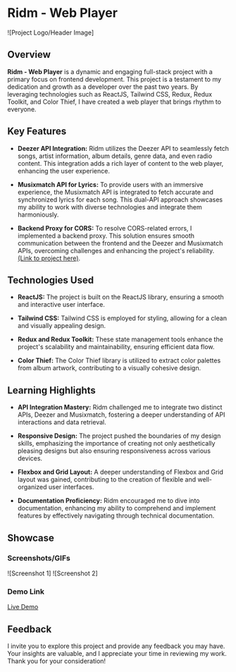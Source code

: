 # Ridm - Web Player

![Project Logo/Header Image]

## Overview

**Ridm - Web Player** is a dynamic and engaging full-stack project with a primary focus on frontend development. This project is a testament to my dedication and growth as a developer over the past two years. By leveraging technologies such as ReactJS, Tailwind CSS, Redux, Redux Toolkit, and Color Thief, I have created a web player that brings rhythm to everyone.

## Key Features

- **Deezer API Integration:** Ridm utilizes the Deezer API to seamlessly fetch songs, artist information, album details, genre data, and even radio content. This integration adds a rich layer of content to the web player, enhancing the user experience.

- **Musixmatch API for Lyrics:** To provide users with an immersive experience, the Musixmatch API is integrated to fetch accurate and synchronized lyrics for each song. This dual-API approach showcases my ability to work with diverse technologies and integrate them harmoniously.

- **Backend Proxy for CORS:** To resolve CORS-related errors, I implemented a backend proxy. This solution ensures smooth communication between the frontend and the Deezer and Musixmatch APIs, overcoming challenges and enhancing the project's reliability. [(Link to project here)](#).

## Technologies Used

- **ReactJS:** The project is built on the ReactJS library, ensuring a smooth and interactive user interface.

- **Tailwind CSS:** Tailwind CSS is employed for styling, allowing for a clean and visually appealing design.

- **Redux and Redux Toolkit:** These state management tools enhance the project's scalability and maintainability, ensuring efficient data flow.

- **Color Thief:** The Color Thief library is utilized to extract color palettes from album artwork, contributing to a visually cohesive design.

## Learning Highlights

- **API Integration Mastery:** Ridm challenged me to integrate two distinct APIs, Deezer and Musixmatch, fostering a deeper understanding of API interactions and data retrieval.

- **Responsive Design:** The project pushed the boundaries of my design skills, emphasizing the importance of creating not only aesthetically pleasing designs but also ensuring responsiveness across various devices.

- **Flexbox and Grid Layout:** A deeper understanding of Flexbox and Grid layout was gained, contributing to the creation of flexible and well-organized user interfaces.

- **Documentation Proficiency:** Ridm encouraged me to dive into documentation, enhancing my ability to comprehend and implement features by effectively navigating through technical documentation.

## Showcase

### Screenshots/GIFs

![Screenshot 1]
![Screenshot 2]

<!-- Include more images or GIFs showcasing different aspects of the project -->

### Demo Link

[Live Demo](https:://ridm.netlify.app)

## Feedback

I invite you to explore this project and provide any feedback you may have. Your insights are valuable, and I appreciate your time in reviewing my work. Thank you for your consideration!
